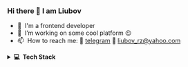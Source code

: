 <h3 align="left">Hi there 💫 I am Liubov </h3>

- 🌱 &nbsp;I'm a frontend developer
- 🔭 &nbsp;I’m working on some cool platform :wink:
- 📫 &nbsp;How to reach me: 📲 <a href="https://t.me/melodoc_me">telegram</a> 📩 <span> liubov_rz@yahoo.com</span>

<details>
  <summary><b>💻&nbsp;&nbsp;Tech&nbsp;Stack</b></summary>
  <br/>
<p align="left">

<p><img src="https://img.shields.io/badge/css3-%231572B6.svg?style=for-the-badge&amp;logo=css3&amp;logoColor=white" alt="CSS3"> <img src="https://img.shields.io/badge/html5-%23E34F26.svg?style=for-the-badge&amp;logo=html5&amp;logoColor=white" alt="HTML5"> <img src="https://img.shields.io/badge/javascript-%23323330.svg?style=for-the-badge&amp;logo=javascript&amp;logoColor=%23F7DF1E" alt="JavaScript"> <img src="https://img.shields.io/badge/markdown-%23000000.svg?style=for-the-badge&amp;logo=markdown&amp;logoColor=white" alt="Markdown"> <img src="https://img.shields.io/badge/typescript-%23007ACC.svg?style=for-the-badge&amp;logo=typescript&amp;logoColor=white" alt="TypeScript"> <img src="https://img.shields.io/badge/heroku-%23430098.svg?style=for-the-badge&amp;logo=heroku&amp;logoColor=white" alt="Heroku"> <img src="https://img.shields.io/badge/-AntDesign-%230170FE?style=for-the-badge&amp;logo=ant-design&amp;logoColor=white" alt="Ant-Design"> <img src="https://img.shields.io/badge/bootstrap-%23563D7C.svg?style=for-the-badge&amp;logo=bootstrap&amp;logoColor=white" alt="Bootstrap"> <img src="https://img.shields.io/badge/express.js-%23404d59.svg?style=for-the-badge&amp;logo=express&amp;logoColor=%2361DAFB" alt="Express.js"> <img src="https://img.shields.io/badge/GULP-%23CF4647.svg?style=for-the-badge&amp;logo=gulp&amp;logoColor=white" alt="Gulp"> <img src="https://img.shields.io/badge/JWT-black?style=for-the-badge&amp;logo=JSON%20web%20tokens" alt="JWT"> <img src="https://img.shields.io/badge/MUI-%230081CB.svg?style=for-the-badge&amp;logo=material-ui&amp;logoColor=white" alt="MUI"> <img src="https://img.shields.io/badge/NPM-%23000000.svg?style=for-the-badge&amp;logo=npm&amp;logoColor=white" alt="NPM"> <img src="https://img.shields.io/badge/node.js-6DA55F?style=for-the-badge&amp;logo=node.js&amp;logoColor=white" alt="NodeJS"> <img src="https://img.shields.io/badge/Nuxt-black?style=for-the-badge&amp;logo=nuxt.js&amp;logoColor=white" alt="NuxtJS"> <img src="https://img.shields.io/badge/react-%2320232a.svg?style=for-the-badge&amp;logo=react&amp;logoColor=%2361DAFB" alt="React"> <img src="https://img.shields.io/badge/redux-%23593d88.svg?style=for-the-badge&amp;logo=redux&amp;logoColor=white" alt="Redux"> <img src="https://img.shields.io/badge/SASS-hotpink.svg?style=for-the-badge&amp;logo=SASS&amp;logoColor=white" alt="SASS"> <img src="https://img.shields.io/badge/tailwindcss-%2338B2AC.svg?style=for-the-badge&amp;logo=tailwind-css&amp;logoColor=white" alt="TailwindCSS"> <img src="https://img.shields.io/badge/vuejs-%2335495e.svg?style=for-the-badge&amp;logo=vuedotjs&amp;logoColor=%234FC08D" alt="Vue.js"> <img src="https://img.shields.io/badge/webpack-%238DD6F9.svg?style=for-the-badge&amp;logo=webpack&amp;logoColor=black" alt="Webpack"> <img src="https://img.shields.io/badge/nginx-%23009639.svg?style=for-the-badge&amp;logo=nginx&amp;logoColor=white" alt="Nginx"> <img src="https://img.shields.io/badge/MongoDB-%234ea94b.svg?style=for-the-badge&amp;logo=mongodb&amp;logoColor=white" alt="MongoDB"> <img src="https://img.shields.io/badge/Canva-%2300C4CC.svg?style=for-the-badge&amp;logo=Canva&amp;logoColor=white" alt="Canva">     <img src="https://img.shields.io/badge/figma-%23F24E1E.svg?style=for-the-badge&amp;logo=figma&amp;logoColor=white" alt="Figma"> <img src="https://img.shields.io/badge/Sketch-FFB387?style=for-the-badge&amp;logo=sketch&amp;logoColor=black" alt="Sketch"> <img src="https://img.shields.io/badge/Babel-F9DC3e?style=for-the-badge&amp;logo=babel&amp;logoColor=black" alt="Babel"> <img src="https://img.shields.io/badge/jira-%230A0FFF.svg?style=for-the-badge&amp;logo=jira&amp;logoColor=white" alt="Jira"> <img src="https://img.shields.io/badge/confluence-%23172BF4.svg?style=for-the-badge&amp;logo=confluence&amp;logoColor=white" alt="Confluence"> <img src="https://img.shields.io/badge/ESLint-4B3263?style=for-the-badge&amp;logo=eslint&amp;logoColor=white" alt="ESLint"> <img src="https://img.shields.io/badge/Postman-FF6C37?style=for-the-badge&amp;logo=postman&amp;logoColor=white" alt="Postman"> <img src="https://img.shields.io/badge/-Swagger-%23Clojure?style=for-the-badge&amp;logo=swagger&amp;logoColor=white" alt="Swagger"></p>

</p>
</details>

